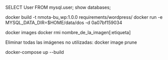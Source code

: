 SELECT User FROM mysql.user;
show databases;

docker build -t nmota-bu_wp:1.0.0 requirements/wordpress/
docker run -e MYSQL_DATA_DIR=$HOME/data/dos -d 0a07bf159034

docker images
docker rmi nombre_de_la_imagen[:etiqueta]

Eliminar todas las imágenes no utilizadas:
docker image prune

docker-compose up --build
